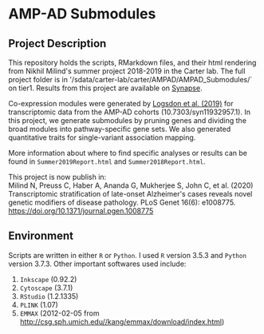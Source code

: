 AMP-AD Submodules
=================

Project Description
-------------------

This repository holds the scripts, RMarkdown files, and their html rendering from Nikhil Milind's summer project 2018-2019 in the Carter lab. The full project folder is in '/sdata/carter-lab/carter/AMPAD/AMPAD_Submodules/` on tier1. Results from this project are available on [Synapse](https://www.synapse.org/#!Synapse:syn23573590/wiki/607344).

Co-expression modules were generated by [Logsdon et al. (2019)](https://www.biorxiv.org/content/10.1101/510420v1) for transcriptomic data from the AMP-AD cohorts (10.7303/syn11932957.1). In this project, we generate submodules by pruning genes and dividing the broad modules into pathway-specific gene sets. We also generated quantitative traits for single-variant association mapping.

More information about where to find specific analyses or results can be found in `Summer2019Report.html` and `Summer2018Report.html`.

This project is now publish in:   
Milind N, Preuss C, Haber A, Ananda G, Mukherjee S, John C, et al. (2020) Transcriptomic stratification of late-onset Alzheimer's cases reveals novel genetic modifiers of disease pathology. PLoS Genet 16(6): e1008775. https://doi.org/10.1371/journal.pgen.1008775

Environment
-----------

Scripts are written in either `R` or `Python`. I used `R` version 3.5.3 and `Python` version 3.7.3. Other important softwares used include:

1. `Inkscape` (0.92.2)
2. `Cytoscape` (3.7.1)
3. `RStudio` (1.2.1335)
4. `PLINK` (1.07)
5. `EMMAX` (2012-02-05 from http://csg.sph.umich.edu//kang/emmax/download/index.html)

